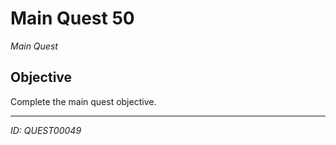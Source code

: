 # Main Quest 50

*Main Quest*

## Objective
Complete the main quest objective.

---
*ID: QUEST00049*